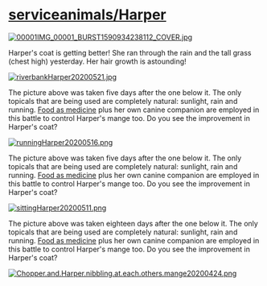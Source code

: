 <link rel="prerender" href="https://github.com/serviceanimals/Harper">

# [serviceanimals/Harper](https://github.com/serviceanimals/Harper/)

[![00001IMG_00001_BURST1590934238112_COVER.jpg](https://github.com/serviceanimals/Harper/raw/master/00001IMG_00001_BURST1590934238112_COVER.jpg)](https://github.com/serviceanimals/Harper/raw/master/00001IMG_00001_BURST1590934238112_COVER.jpg)

Harper's coat is getting better!  She ran through the rain and the tall grass (chest high) yesterday. Her hair growth is astounding!


[![riverbankHarper20200521.jpg](https://github.com/serviceanimals/Harper/raw/master/riverbankHarper20200521.jpg)](https://github.com/serviceanimals/Harper/raw/master/riverbankHarper20200521.jpg)

The picture above was taken five days after the one below it.  The only topicals that are being used are completely natural: sunlight, rain and running.  [Food as medicine](https://serviceanimals.github.io/FaM/) plus her own canine companion are employed in this battle to control Harper's mange too.  Do you see the improvement in Harper's coat?

[![runningHarper20200516.png](https://github.com/serviceanimals/Harper/raw/master/runningHarper20200516.png)](https://github.com/serviceanimals/Harper/raw/master/runningHarper20200516.png)

The picture above was taken five days after the one below it.  The only topicals that are being used are completely natural: sunlight, rain and running.  [Food as medicine](https://serviceanimals.github.io/FaM/) plus her own canine companion are employed in this battle to control Harper's mange too.  Do you see the improvement in Harper's coat?

[![sittingHarper20200511.png](https://github.com/serviceanimals/Harper/raw/master/sittingHarper20200511.png)](https://github.com/serviceanimals/Harper/raw/master/sittingHarper20200511.png)

The picture above was taken eighteen days after the one below it.  The only topicals that are being used are completely natural: sunlight, rain and running.  [Food as medicine](https://serviceanimals.github.io/FaM/) plus her own canine companion are employed in this battle to control Harper's mange too.  Do you see the improvement in Harper's coat?

[![Chopper.and.Harper.nibbling.at.each.others.mange20200424.png](https://github.com/serviceanimals/Harper/raw/master/Chopper.and.Harper.nibbling.at.each.others.mange20200424.png)](https://github.com/serviceanimals/Harper/raw/master/Chopper.and.Harper.nibbling.at.each.others.mange20200424.png)

<!-- [Issues at this repository](https://github.com/serviceanimals/Harper/issues)

[Pulls at this repository](https://github.com/serviceanimals/Harper/pulls)

Harper README.md EOF -->
